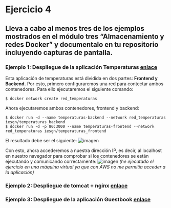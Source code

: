 # Ejercicio 4
## Lleva a cabo al menos tres de los ejemplos mostrados en el módulo tres “Almacenamiento y redes Docker” y documentalo en tu repositorio incluyendo capturas de pantalla.
### Ejemplo 1: Despliegue de la aplicación Temperaturas [enlace](https://github.com/josedom24/curso_docker_ies/blob/main/modulo3/temperaturas.md)
Esta aplicación de temperaturas está dividida en dos partes: **Frontend y Backend.** Por esto, primero configuraremos una red para contectar ambos contenedores. Para ello ejecutaremos el siguiente comando:
```ubuntu
$ docker network create red_temperaturas
```
Ahora ejecutaremos ambos contenedores, frontend y backend:
```ubuntu
$ docker run -d --name temperaturas-backend --network red_temperaturas iesgn/temperaturas_backend
$ docker run -d -p 80:3000 --name temperaturas-frontend --network red_temperaturas iesgn/temperaturas_frontend
```
El resultado debe ser el siguiente:
![imagen](https://github.com/user-attachments/assets/85c65ea1-5f29-49fc-a606-ed7f33a1bdda)

Con esto, ahora accederemos a nuestra dirección IP, es decir, al localhost en nuestro navegador para comprobar si los contenedores se están ejecutando y comunicando correctamente:
![imagen](https://github.com/user-attachments/assets/9cb98043-a502-4384-8f8b-1dc6421b935e)
*(he ejecutado el ejercicio en una máquina virtual ya que con AWS no me permitía acceder a la aplicación)*

### Ejemplo 2: Despliegue de tomcat + nginx [enlace](https://github.com/josedom24/curso_docker_ies/blob/main/modulo3/tomcat.md)


### Ejemplo 3: Despliegue de la aplicación Guestbook [enlace](https://github.com/josedom24/curso_docker_ies/blob/main/modulo3/guestbook.md)

